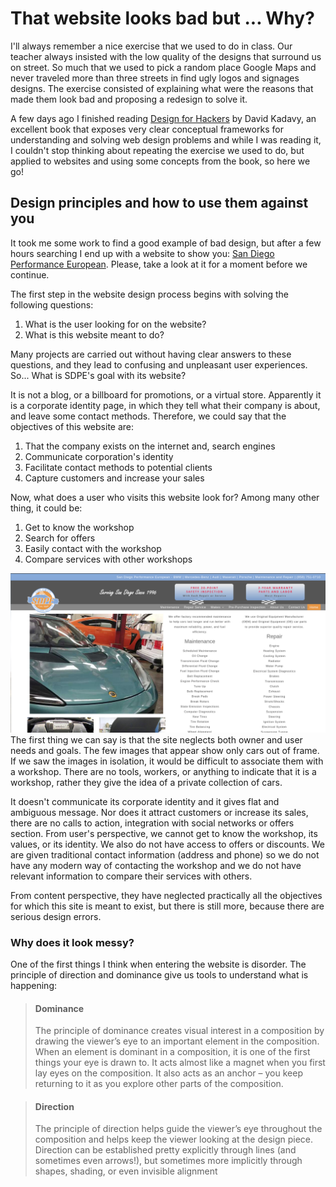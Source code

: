# That website looks bad but ... Why?

I'll always remember a nice exercise that we used to do in class. Our teacher always insisted with the low quality of the designs that surround us on street. So much that we used to pick a random place Google Maps and never traveled more than three streets in find ugly logos and signages designs. The exercise consisted of explaining what were the reasons that made them look bad and proposing a redesign to solve it.

A few days ago I finished reading [Design for Hackers](https://www.oreilly.com/library/view/design-for-hackers/9781119998952/) by David Kadavy, an excellent book that exposes very clear conceptual frameworks for understanding and solving web design problems and while I was reading it, I couldn't stop thinking about repeating the exercise we used to do, but applied to websites and using some concepts from the book, so here we go! 

## Design principles and how to use them against you

It took me some work to find a good example of bad design, but after a few hours searching I end up with a website to show you: [San Diego Performance European](https://sdpeuro.com). Please, take a look at it for a moment before we continue.

The first step in the website design process begins with solving the following questions:

1. What is the user looking for on the website?
3. What is this website meant to do?

Many projects are carried out without having clear answers to these questions, and they lead to confusing and unpleasant user experiences. So... What is SDPE's goal with its website?

It is not a blog, or a billboard for promotions, or a virtual store. Apparently it is a corporate identity page, in which they tell what their company is about, and leave some contact methods. Therefore, we could say that the objectives of this website are:

1. That the company exists on the internet and, search engines
2. Communicate corporation's identity
3. Facilitate contact methods to potential clients
4. Capture customers and increase your sales

Now, what does a user who visits this website look for? Among many other thing, it could be: 

1. Get to know the workshop
2. Search for offers
3. Easily contact with the workshop
4. Compare services with other workshops

![San Diego Performance European](https://raw.githubusercontent.com/BrianStefanovich/Personal-Site/BlogPost/content/blog/sdpeuro.png)
The first thing we can say is that the site neglects both owner and user needs and goals. The few images that appear show only cars out of frame. If we saw the images in isolation, it would be difficult to associate them with a workshop. There are no tools, workers, or anything to indicate that it is a workshop, rather they give the idea of ​​a private collection of cars.

It doesn't communicate its corporate identity and it gives flat and ambiguous message. Nor does it attract customers or increase its sales, there are no calls to action, integration with social networks or offers section. From user's perspective, we cannot get to know the workshop, its values, or its identity. We also do not have access to offers or discounts. We are given traditional contact information (address and phone) so we do not have any modern way of contacting the workshop and we do not have relevant information to compare their services with others.

From content perspective, they have neglected practically all the objectives for which this site is meant to exist, but there is still more, because there are serious design errors. 

### Why does it look messy? 

One of the first things I think when entering the website is disorder. The principle of direction and dominance give us tools to understand what is happening:

> #### Dominance
> The principle of dominance creates visual interest in a composition by drawing
the viewer’s eye to an important element in the composition. When an element
is dominant in a composition, it is one of the first things your eye is drawn to.
It acts almost like a magnet when you first lay eyes on the composition. It also
acts as an anchor – you keep returning to it as you explore other parts of the
composition.

> #### Direction
> The principle of direction helps guide the viewer’s eye throughout the
composition and helps keep the viewer looking at the design piece. Direction
can be established pretty explicitly through lines (and sometimes even arrows!),
but sometimes more implicitly through shapes, shading, or even invisible
alignment 


<!--stackedit_data:
eyJoaXN0b3J5IjpbMTQ0NTIyMDE5MV19
-->